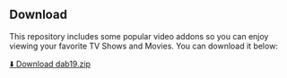 ## Download

This repository includes some popular video addons so you can enjoy viewing your favorite TV Shows and Movies. You can download it below:

[⬇️ Download dab19.zip](https://www.dropbox.com/scl/fi/90rsb9oal9dc3fp3g1l8s/dab19.zip?rlkey=5st59x4bq5xpvljnf0rlflu1z&st=480r0auq&dl=1)

